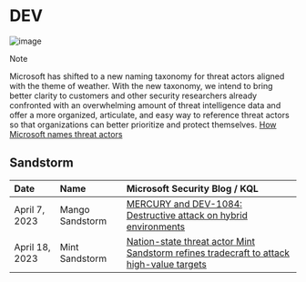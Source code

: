 # DEV


![image](https://github.com/LearningKijo/KQL/assets/120234772/9a4b225a-18b6-4242-9055-c914641708b1)
> [!Note]
> Microsoft has shifted to a new naming taxonomy for threat actors aligned with the theme of weather. With the new taxonomy, we intend to bring better clarity to customers and other security researchers already confronted with an overwhelming amount of threat intelligence data and offer a more organized, articulate, and easy way to reference threat actors so that organizations can better prioritize and protect themselves.
> [How Microsoft names threat actors](https://learn.microsoft.com/en-us/microsoft-365/security/intelligence/microsoft-threat-actor-naming?view=o365-worldwide)

## Sandstorm
| Date    | Name    | Microsoft Security Blog / KQL |
|:--------|:--------|:----------|
| April 7, 2023 | Mango Sandstorm | [MERCURY and DEV-1084: Destructive attack on hybrid environments](https://github.com/LearningKijo/KQL/blob/main/KQL-XDR-Hunting/MicrosoftSecurity-Threat-Insight/MicrosoftSecurity-ThreatInsight/2023-MicrosoftSecurity-ThreatInsight/20230407-MangoSandstorm.md) |
| April 18, 2023 | Mint Sandstorm | [Nation-state threat actor Mint Sandstorm refines tradecraft to attack high-value targets](https://github.com/LearningKijo/KQL/blob/main/KQL-XDR-Hunting/MicrosoftSecurity-Threat-Insight/MicrosoftSecurity-ThreatInsight/2023-MicrosoftSecurity-ThreatInsight/20230418-MintSandstorm.md) |
